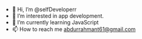 - 👋 Hi, I’m @selfDeveloperr
- 👀 I’m interested in app development.
- 🌱 I’m currently learning JavaScript
- 📫 How to reach me abdurrahmant61@gmail.com

<!---
selfDeveloperr/selfDeveloperr is a ✨ special ✨ repository because its `README.md` (this file) appears on your GitHub profile.
You can click the Preview link to take a look at your changes.
--->

